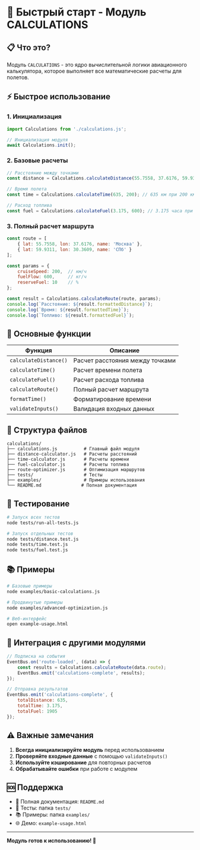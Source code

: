# 🚀 Быстрый старт - Модуль CALCULATIONS

## 📋 Что это?

Модуль `CALCULATIONS` - это ядро вычислительной логики авиационного калькулятора, которое выполняет все математические расчеты для полетов.

## ⚡ Быстрое использование

### 1. Инициализация
```javascript
import Calculations from './calculations.js';

// Инициализация модуля
await Calculations.init();
```

### 2. Базовые расчеты
```javascript
// Расстояние между точками
const distance = Calculations.calculateDistance(55.7558, 37.6176, 59.9311, 30.3609);

// Время полета
const time = Calculations.calculateTime(635, 200); // 635 км при 200 км/ч

// Расход топлива
const fuel = Calculations.calculateFuel(3.175, 600); // 3.175 часа при 600 кг/ч
```

### 3. Полный расчет маршрута
```javascript
const route = [
    { lat: 55.7558, lon: 37.6176, name: 'Москва' },
    { lat: 59.9311, lon: 30.3609, name: 'СПб' }
];

const params = {
    cruiseSpeed: 200,  // км/ч
    fuelFlow: 600,     // кг/ч
    reserveFuel: 10    // %
};

const result = Calculations.calculateRoute(route, params);
console.log(`Расстояние: ${result.formattedDistance}`);
console.log(`Время: ${result.formattedTime}`);
console.log(`Топливо: ${result.formattedFuel}`);
```

## 🎯 Основные функции

| Функция | Описание |
|---------|----------|
| `calculateDistance()` | Расчет расстояния между точками |
| `calculateTime()` | Расчет времени полета |
| `calculateFuel()` | Расчет расхода топлива |
| `calculateRoute()` | Полный расчет маршрута |
| `formatTime()` | Форматирование времени |
| `validateInputs()` | Валидация входных данных |

## 📁 Структура файлов

```
calculations/
├── calculations.js          # Главный файл модуля
├── distance-calculator.js   # Расчеты расстояний
├── time-calculator.js       # Расчеты времени
├── fuel-calculator.js       # Расчеты топлива
├── route-optimizer.js       # Оптимизация маршрутов
├── tests/                   # Тесты
├── examples/                # Примеры использования
└── README.md               # Полная документация
```

## 🧪 Тестирование

```bash
# Запуск всех тестов
node tests/run-all-tests.js

# Запуск отдельных тестов
node tests/distance.test.js
node tests/time.test.js
node tests/fuel.test.js
```

## 📚 Примеры

```bash
# Базовые примеры
node examples/basic-calculations.js

# Продвинутые примеры
node examples/advanced-optimization.js

# Веб-интерфейс
open example-usage.html
```

## 🔧 Интеграция с другими модулями

```javascript
// Подписка на события
EventBus.on('route-loaded', (data) => {
    const results = Calculations.calculateRoute(data.route);
    EventBus.emit('calculations-complete', results);
});

// Отправка результатов
EventBus.emit('calculations-complete', {
    totalDistance: 635,
    totalTime: 3.175,
    totalFuel: 1905
});
```

## ⚠️ Важные замечания

1. **Всегда инициализируйте модуль** перед использованием
2. **Проверяйте входные данные** с помощью `validateInputs()`
3. **Используйте кэширование** для повторных расчетов
4. **Обрабатывайте ошибки** при работе с модулем

## 🆘 Поддержка

- 📖 Полная документация: `README.md`
- 🧪 Тесты: папка `tests/`
- 📚 Примеры: папка `examples/`
- 🌐 Демо: `example-usage.html`

---

**Модуль готов к использованию! 🎉**

